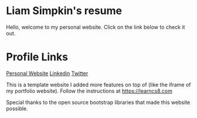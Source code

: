 # Liam Simpkin's resume
Hello, welcome to my personal website. Click on the link below to check it out.


# Profile Links
<a href="www.liamsimpkin.com">Personal Website</a>
<a href="https://www.linkedin.com/in/liamsimpkin/">Linkedin</a>
<a href="https://twitter.com/5impkin">Twitter</a>


This is a template website I added more features on top of (like the iframe of my portfolio website). Follow the instructions at https://learncs8.com

Special thanks to the open source bootstrap libraries that made this website possible. 
